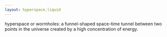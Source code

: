 ```yaml
---
layout: hyperspace.liquid
---
```


hyperspace or wormholes: a funnel-shaped space-time tunnel between two points in the universe created by a high concentration of energy.